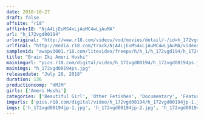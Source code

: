 ```yaml
---
date: 2018-10-27
draft: false
affsite: "r18"
afflinkr18: "NjA4LjEuMS4xLjAuMC4wLjAuMA"
url: "h_172vgd00194"
urloriginal: "http://www.r18.com/videos/vod/movies/detail/-/id=h_172vgd00194"
urlfinal: "http://media.r18.com/track/NjA4LjEuMS4xLjAuMC4wLjAuMA/videos/vod/movies/detail/-/id=h_172vgd00194"
samplevid: "awspv3001.r18.com/litevideo/freepv/h/h_1/h_172vgd194/h_172vgd194_dmb_w.mp4"
title: "Brain Iki Ameri Hoshi"
mainimgurl: "pics.r18.com/digital/video/h_172vgd00194/h_172vgd00194ps.jpg"
mainimgs: "h_172vgd00194ps.jpg"
releasedate: "July 28, 2018"
duration: 136
productioncomp: "HMJM"
girls: ['Ameri Hoshi']
categories: ['Beautiful Girl', 'Other Fetishes', 'Documentary', 'Featured Actress', 'Nymphomaniac', 'Gonzo', 'Hi-Def']
imgurls: ['pics.r18.com/digital/video/h_172vgd00194/h_172vgd00194jp-1.jpg', 'pics.r18.com/digital/video/h_172vgd00194/h_172vgd00194jp-2.jpg', 'pics.r18.com/digital/video/h_172vgd00194/h_172vgd00194jp-3.jpg', 'pics.r18.com/digital/video/h_172vgd00194/h_172vgd00194jp-4.jpg', 'pics.r18.com/digital/video/h_172vgd00194/h_172vgd00194jp-5.jpg', 'pics.r18.com/digital/video/h_172vgd00194/h_172vgd00194jp-6.jpg', 'pics.r18.com/digital/video/h_172vgd00194/h_172vgd00194jp-7.jpg', 'pics.r18.com/digital/video/h_172vgd00194/h_172vgd00194jp-8.jpg', 'pics.r18.com/digital/video/h_172vgd00194/h_172vgd00194jp-9.jpg', 'pics.r18.com/digital/video/h_172vgd00194/h_172vgd00194jp-10.jpg', 'pics.r18.com/digital/video/h_172vgd00194/h_172vgd00194jp-11.jpg', 'pics.r18.com/digital/video/h_172vgd00194/h_172vgd00194jp-12.jpg', 'pics.r18.com/digital/video/h_172vgd00194/h_172vgd00194jp-13.jpg', 'pics.r18.com/digital/video/h_172vgd00194/h_172vgd00194jp-14.jpg', 'pics.r18.com/digital/video/h_172vgd00194/h_172vgd00194jp-15.jpg', 'pics.r18.com/digital/video/h_172vgd00194/h_172vgd00194jp-16.jpg', 'pics.r18.com/digital/video/h_172vgd00194/h_172vgd00194jp-17.jpg', 'pics.r18.com/digital/video/h_172vgd00194/h_172vgd00194jp-18.jpg', 'pics.r18.com/digital/video/h_172vgd00194/h_172vgd00194jp-19.jpg', 'pics.r18.com/digital/video/h_172vgd00194/h_172vgd00194jp-20.jpg']
imgs: ['h_172vgd00194jp-1.jpg', 'h_172vgd00194jp-2.jpg', 'h_172vgd00194jp-3.jpg', 'h_172vgd00194jp-4.jpg', 'h_172vgd00194jp-5.jpg', 'h_172vgd00194jp-6.jpg', 'h_172vgd00194jp-7.jpg', 'h_172vgd00194jp-8.jpg', 'h_172vgd00194jp-9.jpg', 'h_172vgd00194jp-10.jpg', 'h_172vgd00194jp-11.jpg', 'h_172vgd00194jp-12.jpg', 'h_172vgd00194jp-13.jpg', 'h_172vgd00194jp-14.jpg', 'h_172vgd00194jp-15.jpg', 'h_172vgd00194jp-16.jpg', 'h_172vgd00194jp-17.jpg', 'h_172vgd00194jp-18.jpg', 'h_172vgd00194jp-19.jpg', 'h_172vgd00194jp-20.jpg']
---
```

